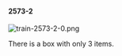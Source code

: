 #### 2573-2
![train-2573-2-0.png](https://github.com/lil-lab/nlvr/raw/master/nlvr/train/images/9/train-2573-2-0.png "train-2573-2-0.png")

There is a box with only 3 items.